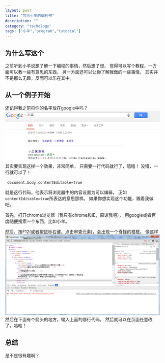 ```yaml
---
layout: post
title: "写给小羊的编程书"
description: ""
category: "techology"
tags: ["小羊","program","tutorial"]
---
```


## 为什么写这个
之前听到小羊说想了解一下编程的事情，然后想了想，
觉得可以写个教程，一方面可以教一些有意思的东西，
另一方面还可以让你了解我做的一些事情，
其实并不是那么无趣，反而可以乐在其中。

## 从一个例子开始
还记得我之前将你的名字放在google中吗？
![intro1](/assets/images/intro1.png)
其实要实现这样一个效果，非常简单，
只需要一行代码就行了，嘻嘻！
没错，一行就可以了！

` document.body.contentEditable=true`

就是这行代码，他表示将浏览器中的内容设置为可以编辑，
正如`contentEditable=true`所表达的意思那样。
如果你想实现这个功能，跟着我做吧。

首先，打开chrome浏览器（我只有chrome和IE，原谅我吧），
用google或者百度随便搜索一个东西，比如小羊。

然后，按F12(或者按鼠标右键，点击审查元素)，会出现一个奇怪的框框。
像这样
![intro2](/assets/images/intro2.png)
然后在下面有个箭头的地方，输入上面的哪行代码，
然后就可以在页面任意改了，哈哈！

## 总结
是不是很有趣啊？
